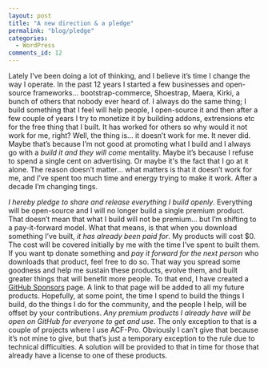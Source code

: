 ```yaml
---
layout: post
title: "A new direction & a pledge"
permalink: "blog/pledge"
categories:
  - WordPress
comments_id: 12
---
```


Lately I've been doing a lot of thinking, and I believe it’s time I change the way I operate.
In the past 12 years I started a few businesses and open-source frameworks... bootstrap-commerce, Shoestrap, Maera, Kirki, a bunch of others that nobody ever heard of. I always do the same thing; I build something that I feel will help people, I open-source it and then after a few couple of years I try to monetize it by building addons, extrensions etc for the free thing that I built. It has worked for others so why would it not work for me, right?
Well, the thing is... it doesn’t work for me. It never did. Maybe that’s because I’m not good at promoting what I build and I always go with a _build it and they will come_ mentality. Maybe it’s because I refuse to spend a single cent on advertising. Or maybe it's the fact that I go at it alone. The reason doesn’t matter... what matters is that it doesn’t work for me, and I’ve spent too much time and energy trying to make it work. 
After a decade I’m changing tings.

*I hereby pledge to share and release everything I build openly*. Everything will be open-source and I will no longer build a single premium product.
That doesn’t mean that what I build will not be premium... but I’m shifting to a pay-it-forward model.
What that means, is that when you download something I’ve built, *it has already been paid for*. My products will cost $0. The cost will be covered initially by me with the time I’ve spent to built them. If you want tp donate something and *pay it forward for the next person* who downloads that product, feel free to do so. That way you spread some goodness and help me sustain these products, evolve them, and built greater things that will benefit more people.
To that end, I have created a [GitHub Sponsors](https://github.com/sponsors/aristath) page. 
A link to that page will be added to all my future products. Hopefully, at some point, the time I spend to build the things I build, do the things I do for the community, and the people I help, will be offset by your contributions. 
*Any premium products I already have will be open on GitHub for everyone to get and use*. The only exception to that is a couple of projects where I use ACF-Pro. Obviously I can’t give that because it’s not mine to give, but that’s just a temporary exception to the rule due to technical difficulties. A solution will be provided to that in time for those that already have a license to one of these products.